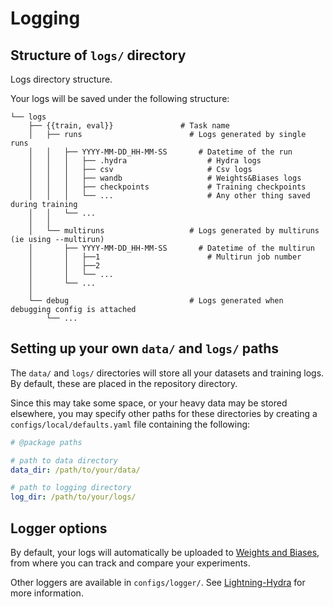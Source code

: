 # Logging

## Structure of `logs/` directory
Logs directory structure.

Your logs will be saved under the following structure:

```
└── logs
    ├── {{train, eval}}               # Task name
    │   ├── runs                        # Logs generated by single runs
    │   │   ├── YYYY-MM-DD_HH-MM-SS       # Datetime of the run
    │   │   │   ├── .hydra                  # Hydra logs
    │   │   │   ├── csv                     # Csv logs
    │   │   │   ├── wandb                   # Weights&Biases logs
    │   │   │   ├── checkpoints             # Training checkpoints
    │   │   │   └── ...                     # Any other thing saved during training
    │   │   └── ...
    │   │
    │   └── multiruns                   # Logs generated by multiruns (ie using --multirun)
    │       ├── YYYY-MM-DD_HH-MM-SS       # Datetime of the multirun
    │       │   ├──1                        # Multirun job number
    │       │   ├──2
    │       │   └── ...
    │       └── ...
    │
    └── debug                           # Logs generated when debugging config is attached
        └── ...

```

## Setting up your own `data/` and `logs/` paths
The `data/` and `logs/` directories will store all your datasets and training 
logs. By default, these are placed in the repository directory. 

Since this may take some space, or your heavy data may be stored elsewhere, you 
may specify other paths for these directories by creating a 
`configs/local/defaults.yaml` file containing the following:

```yaml
# @package paths

# path to data directory
data_dir: /path/to/your/data/

# path to logging directory
log_dir: /path/to/your/logs/
```

## Logger options
By default, your logs will automatically be uploaded to 
[Weights and Biases](https://wandb.ai), from where you can track and compare 
your experiments.

Other loggers are available in `configs/logger/`. See 
[Lightning-Hydra](https://github.com/ashleve/lightning-hydra-template) for more
information.
